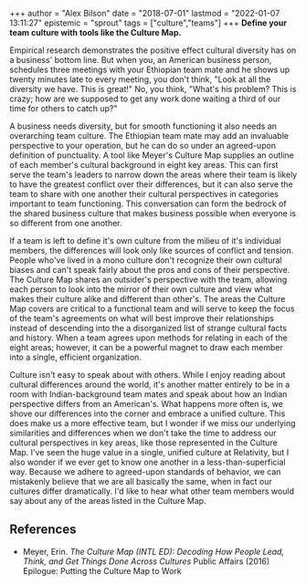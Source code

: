 +++
author = "Alex Bilson"
date = "2018-07-01"
lastmod = "2022-01-07 13:11:27"
epistemic = "sprout"
tags = ["culture","teams"]
+++
**Define your team culture with tools like the Culture Map.**

Empirical research demonstrates the positive effect cultural diversity has on a business' bottom line. But when you, an American business person, schedules three meetings with your Ethiopian team mate and he shows up twenty minutes late to every meeting, you don't think, "Look at all the diversity we have. This is great!" No, you think, "What's his problem? This is crazy; how are we supposed to get any work done waiting a third of our time for others to catch up?"

A business needs diversity, but for smooth functioning it also needs an overarching team culture. The Ethiopian team mate may add an invaluable perspective to your operation, but he can do so under an agreed-upon definition of punctuality. A tool like Meyer's Culture Map supplies an outline of each member's cultural background in eight key areas. This can first serve the team's leaders to narrow down the areas where their team is likely to have the greatest conflict over their differences, but it can also serve the team to share with one another their cultural perspectives in categories important to team functioning. This conversation can form the bedrock of the shared business culture that makes business possible when everyone is so different from one another.

If a team is left to define it's own culture from the milieu of it's individual members, the differences will look only like sources of conflict and tension. People who've lived in a mono culture don't recognize their own cultural biases and can't speak fairly about the pros and cons of their perspective. The Culture Map shares an outsider's perspective with the team, allowing each person to look into the mirror of their own culture and view what makes their culture alike and different than other's. The areas the Culture Map covers are critical to a functional team and will serve to keep the focus of the team's agreements on what will best improve their relationships instead of descending into the a disorganized list of strange cultural facts and history. When a team agrees upon methods for relating in each of the eight areas; however, it can be a powerful magnet to draw each member into a single, efficient organization.

Culture isn't easy to speak about with others. While I enjoy reading about cultural differences around the world, it's another matter entirely to be in a room with Indian-background team mates and speak about how an Indian perspective differs from an American's. What happens more often is, we shove our differences into the corner and embrace a unified culture. This does make us a more effective team, but I wonder if we miss our underlying similarities and differences when we don't take the time to address our cultural perspectives in key areas, like those represented in the Culture Map. I've seen the huge value in a single, unified culture at Relativity, but I also wonder if we ever get to know one another in a less-than-superficial way. Because we adhere to agreed-upon standards of behavior, we can mistakenly believe that we are all basically the same, when in fact our cultures differ dramatically. I'd like to hear what other team members would say about any of the areas listed in the Culture Map.

## References

- Meyer, Erin. _The Culture Map (INTL ED): Decoding How People Lead, Think, and Get Things Done Across Cultures_ Public Affairs (2016) Epilogue: Putting the Culture Map to Work
